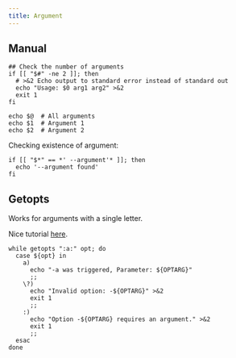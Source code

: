 ```yaml
---
title: Argument
---
```


## Manual

```shell
## Check the number of arguments
if [[ "$#" -ne 2 ]]; then
  # >&2 Echo output to standard error instead of standard out
  echo "Usage: $0 arg1 arg2" >&2
  exit 1
fi

echo $@  # All arguments
echo $1  # Argument 1
echo $2  # Argument 2
```

Checking existence of argument:

```shell
if [[ "$*" == *' --argument'* ]]; then
  echo '--argument found'
fi
```

## Getopts

Works for arguments with a single letter.

Nice tutorial [here](https://wiki.bash-hackers.org/howto/getopts_tutorial).

```shell
while getopts ":a:" opt; do
  case ${opt} in
    a)
      echo "-a was triggered, Parameter: ${OPTARG}"
      ;;
    \?)
      echo "Invalid option: -${OPTARG}" >&2
      exit 1
      ;;
    :)
      echo "Option -${OPTARG} requires an argument." >&2
      exit 1
      ;;
  esac
done
```
